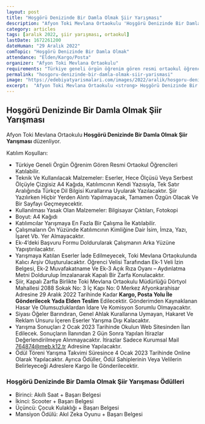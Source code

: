 ```yaml
---
layout: post
title: "Hoşgörü Denizinde Bir Damla Olmak Şiir Yarışması"
description: "Afyon Toki Mevlana Ortaokulu 'Hoşgörü Denizinde Bir Damla Olmak Şiir Yarışması' düzenliyor."
category: articles
tags: [aralık 2022, şiir yarışması, ortaokul]
lastDate: 1672261200
dateHuman: "29 Aralık 2022"
comTopic: "Hoşgörü Denizinde Bir Damla Olmak"
attendance: "Elden/Kargo/Posta"
organizer: "Afyon Toki Mevlana Ortaokulu"
requirements: "Türkiye geneli örgün öğrenim gören resmi ortaokul öğrencileri katılabilir."
permalink: "hosgoru-denizinde-bir-damla-olmak-siir-yarismasi"
image: "https://edebiyatyarismalari.com/images/2022/aralik/hosgoru-denizinde-bir-damla-olmak-siir-yarismasi.jpg"
excerpt:  "Afyon Toki Mevlana Ortaokulu <strong> Hoşgörü Denizinde Bir Damla Olmak Şiir Yarışması </strong> düzenliyor."
---
```


## Hoşgörü Denizinde Bir Damla Olmak Şiir Yarışması
Afyon Toki Mevlana Ortaokulu **Hoşgörü Denizinde Bir Damla Olmak Şiir Yarışması** düzenliyor.  

Katılım Koşulları:
- Türkiye Geneli Örgün Öğrenim Gören Resmi Ortaokul Öğrencileri Katılabilir.
- Teknik Ve Kullanılacak Malzemeler: Eserler, Hece Ölçüsü Veya Serbest Ölçüyle Çizgisiz A4 Kağıda, Katılımcının Kendi Yazısıyla, Tek Satır Aralığında Türkçe Dil Bilgisi Kurallarına Uyularak Yazılacaktır. Şiir Yazılırken Hiçbir Yerden Alıntı Yapılmayacak, Tamamen Özgün Olacak Ve Bir Sayfayı Geçmeyecektir.
- Kullanılması Yasak Olan Malzemeler: Bilgisayar Çıktıları, Fotokopi
- Boyut: A4 Kağıdı
- Katılımcılar Yarışmaya En Fazla Bir Çalışma İle Katılabilir.
- Çalışmaların Ön Yüzünde Katılımcının Kimliğine Dair İsim, İmza, Yazı, İşaret Vb. Yer Almayacaktır.
- Ek-4’deki Başvuru Formu Doldurularak Çalışmanın Arka Yüzüne Yapıştırılacaktır.
- Yarışmaya Katılan Eserler İade Edilmeyecek, Toki Mevlana Ortaokulunda Kalıcı Arşiv Oluşturulacaktır. Öğrenci Velisi Tarafından Ek-1 Veli İzin Belgesi, Ek-2 Muvafakatname Ve Ek-3 Açık Rıza Oyanı – Aydınlatma Metni Doldurulup İmzalanarak Kapalı Bir Zarfa Konulacaktır.
- Şiir, Kapalı Zarfla Birlikte Toki Mevlana Ortaokulu Müdürlüğü Dörtyol Mahallesi 2088 Sokak No: 3 İç Kapı No: 0 Merkez Afyonkarahisar Adresine 29 Aralık 2022 Tarihinde Kadar **Kargo, Posta Yolu İle Gönderilecek Yada Elden Teslim** Edilecektir. Gönderimden Kaynaklanan Hasar Ve Olumsuzluklardan İdare Ve Komisyon Sorumlu Olmayacaktır.
- Siyası Öğeler Barındıran, Genel Ahlak Kurallarına Uymayan, Hakaret Ve Reklam Unsuru İçeren Eserler Yarışma Dışı Kalacaktır.
- Yarışma Sonuçları 2 Ocak 2023 Tarihinde Okulun Web Sitesinden İlan Edilecek. Sonuçların İlanından 2 Gün Sonra Yapılan İtirazlar Değerlendirilmeye Alınmayacaktır. İtirazlar Sadece Kurumsal Mail 764874@meb.k12.tr Adresine Yapılacaktır.
- Ödül Töreni Yarışma Takvimi Süresince 4 Ocak 2023 Tarihinde Online Olarak Yapılacaktır. Ayrıca Ödüller, Ödül Sahiplerinin Veya Velilerin Belirleyeceği Adreslere Kargo İle Gönderilecektir.


### Hoşgörü Denizinde Bir Damla Olmak Şiir Yarışması Ödülleri
- Birinci: Akıllı Saat + Başarı Belgesi
- İkinci: Scooter + Başarı Belgesi
- Üçüncü: Çocuk Kulaklığı + Başarı Belgesi
- Mansiyon Ödülü: Akıl Zeka Oyunu + Başarı Belgesi